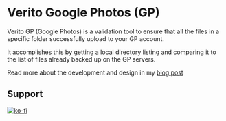 # Verito Google Photos (GP)
Verito GP (Google Photos) is a validation tool to ensure that all the files in a specific folder successfully upload to your GP account.

It accomplishes this by getting a local directory listing and comparing it to the list of files already backed up on the GP servers.

Read more about the development and design in my [blog post](https://alansolidum.com/posts/validating-photo-uploads)

## Support

[![ko-fi](https://ko-fi.com/img/githubbutton_sm.svg)](https://ko-fi.com/V7V5F5X7E)
